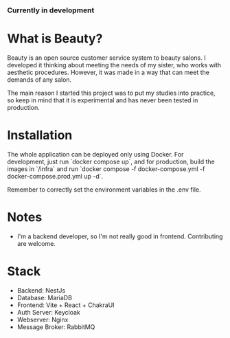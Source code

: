 ### Currently in development

# What is Beauty?

<p>Beauty is an open source customer service system to beauty salons. I developed it thinking about meeting the needs of my sister, who works with aesthetic procedures. However, it was made in a way that can meet the demands of any salon.</p>

<p>The main reason I started this project was to put my studies into practice, so keep in mind that it is experimental and has never been tested in production.<p>

# Installation

<p>The whole application can be deployed only using Docker. For development, just run `docker compose up`, and for production, build the images in `/infra` and run `docker compose -f docker-compose.yml -f docker-compose.prod.yml up -d`.</p>

<p>Remember to correctly set the environment variables in the .env file.</p>

# Notes

- I'm a backend developer, so I'm not really good in frontend. Contributing are welcome.

# Stack

- Backend: NestJs
- Database: MariaDB
- Frontend: Vite + React + ChakraUI
- Auth Server: Keycloak
- Webserver: Nginx
- Message Broker: RabbitMQ